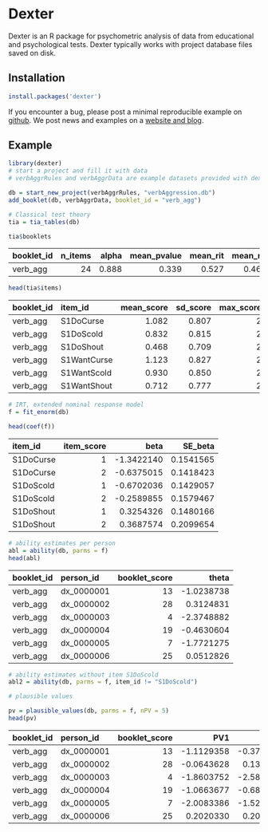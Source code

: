 <!-- README.md is generated from README.Rmd. Please edit that file -->

Dexter
======

Dexter is an R package for psychometric analysis of data from
educational and psychological tests. Dexter typically works with project
database files saved on disk.

Installation
------------

``` r
install.packages('dexter')
```

If you encounter a bug, please post a minimal reproducible example on
[github](https://github.com/dexter-psychometrics/dexter/issues). We post
news and examples on a [website and
blog](https://dexter-psychometrics.github.io/dexter/).

Example
-------

``` r
library(dexter)
# start a project and fill it with data
# verbAggrRules and verbAggrData are example datasets provided with dexter

db = start_new_project(verbAggrRules, "verbAggression.db")
add_booklet(db, verbAggrData, booklet_id = "verb_agg")

# Classical test theory
tia = tia_tables(db)

tia$booklets
```

<table>
<colgroup>
<col style="width: 13%" />
<col style="width: 9%" />
<col style="width: 7%" />
<col style="width: 14%" />
<col style="width: 10%" />
<col style="width: 10%" />
<col style="width: 21%" />
<col style="width: 12%" />
</colgroup>
<thead>
<tr class="header">
<th style="text-align: left;">booklet_id</th>
<th style="text-align: right;">n_items</th>
<th style="text-align: right;">alpha</th>
<th style="text-align: right;">mean_pvalue</th>
<th style="text-align: right;">mean_rit</th>
<th style="text-align: right;">mean_rir</th>
<th style="text-align: right;">max_booklet_score</th>
<th style="text-align: right;">n_persons</th>
</tr>
</thead>
<tbody>
<tr class="odd">
<td style="text-align: left;">verb_agg</td>
<td style="text-align: right;">24</td>
<td style="text-align: right;">0.888</td>
<td style="text-align: right;">0.339</td>
<td style="text-align: right;">0.527</td>
<td style="text-align: right;">0.468</td>
<td style="text-align: right;">48</td>
<td style="text-align: right;">316</td>
</tr>
</tbody>
</table>

``` r
head(tia$items)
```

| booklet\_id | item\_id    |  mean\_score|  sd\_score|  max\_score|  pvalue|    rit|    rir|  n\_persons|
|:------------|:------------|------------:|----------:|-----------:|-------:|------:|------:|-----------:|
| verb\_agg   | S1DoCurse   |        1.082|      0.807|           2|   0.541|  0.582|  0.519|         316|
| verb\_agg   | S1DoScold   |        0.832|      0.815|           2|   0.416|  0.651|  0.596|         316|
| verb\_agg   | S1DoShout   |        0.468|      0.709|           2|   0.234|  0.520|  0.460|         316|
| verb\_agg   | S1WantCurse |        1.123|      0.827|           2|   0.562|  0.537|  0.468|         316|
| verb\_agg   | S1WantScold |        0.930|      0.850|           2|   0.465|  0.593|  0.528|         316|
| verb\_agg   | S1WantShout |        0.712|      0.777|           2|   0.356|  0.529|  0.464|         316|

``` r
# IRT, extended nominal response model
f = fit_enorm(db)

head(coef(f))
```

| item\_id  |  item\_score|        beta|   SE\_beta|
|:----------|------------:|-----------:|----------:|
| S1DoCurse |            1|  -1.3422140|  0.1541565|
| S1DoCurse |            2|  -0.6375015|  0.1418423|
| S1DoScold |            1|  -0.6702036|  0.1429057|
| S1DoScold |            2|  -0.2589855|  0.1579467|
| S1DoShout |            1|   0.3254326|  0.1480166|
| S1DoShout |            2|   0.3687574|  0.2099654|

``` r
# ability estimates per person
abl = ability(db, parms = f)
head(abl)
```

| booklet\_id | person\_id  |  booklet\_score|       theta|
|:------------|:------------|---------------:|-----------:|
| verb\_agg   | dx\_0000001 |              13|  -1.0238738|
| verb\_agg   | dx\_0000002 |              28|   0.3124831|
| verb\_agg   | dx\_0000003 |               4|  -2.3748882|
| verb\_agg   | dx\_0000004 |              19|  -0.4630604|
| verb\_agg   | dx\_0000005 |               7|  -1.7721275|
| verb\_agg   | dx\_0000006 |              25|   0.0512826|

``` r
# ability estimates without item S1DoScold
abl2 = ability(db, parms = f, item_id != "S1DoScold")

# plausible values

pv = plausible_values(db, parms = f, nPV = 5)
head(pv)
```

| booklet\_id | person\_id  |  booklet\_score|         PV1|         PV2|         PV3|         PV4|         PV5|
|:------------|:------------|---------------:|-----------:|-----------:|-----------:|-----------:|-----------:|
| verb\_agg   | dx\_0000001 |              13|  -1.1129358|  -0.3718473|  -0.6251660|  -1.0861430|  -1.4627665|
| verb\_agg   | dx\_0000002 |              28|  -0.0643628|   0.1312981|  -0.6255087|  -0.1063878|   0.3527158|
| verb\_agg   | dx\_0000003 |               4|  -1.8603752|  -2.5817701|  -1.6376942|  -1.7172643|  -1.8129040|
| verb\_agg   | dx\_0000004 |              19|  -1.0663677|  -0.6810231|  -1.1512542|  -0.9481833|  -0.8004328|
| verb\_agg   | dx\_0000005 |               7|  -2.0083386|  -1.5279208|  -1.3307093|  -1.5430697|  -1.3224421|
| verb\_agg   | dx\_0000006 |              25|   0.2020330|   0.2050144|   0.2221347|  -0.4249511|   0.0809038|
